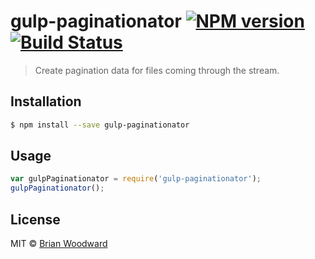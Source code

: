 # gulp-paginationator [![NPM version](https://badge.fury.io/js/gulp-paginationator.svg)](https://npmjs.org/package/gulp-paginationator) [![Build Status](https://travis-ci.org/doowb/gulp-paginationator.svg?branch=master)](https://travis-ci.org/doowb/gulp-paginationator)

> Create pagination data for files coming through the stream.

## Installation

```sh
$ npm install --save gulp-paginationator
```

## Usage

```js
var gulpPaginationator = require('gulp-paginationator');
gulpPaginationator();
```

## License

MIT © [Brian Woodward](https://github.com/doowb)
